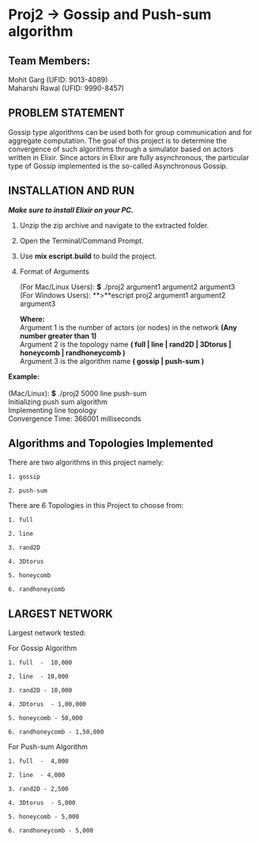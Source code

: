 # Proj2 -> Gossip and Push-sum algorithm

## Team Members:
 Mohit Garg (UFID: 9013-4089)<br />
 Maharshi Rawal (UFID: 9990-8457)

## **PROBLEM STATEMENT**

Gossip type algorithms can be used both for group communication and for aggregate computation. The goal of this project is to determine the convergence of such algorithms through a simulator based on actors written in Elixir. Since actors in Elixir are fully asynchronous, the particular type of Gossip implemented is the so-called Asynchronous Gossip.


## **INSTALLATION AND RUN** 

***Make sure to install Elixir on your PC.***<br />
1. Unzip the zip archive and navigate to the extracted folder. <br/>
2. Open the Terminal/Command Prompt. <br />
3. Use **mix escript.build** to build the project. <br/>
4. Format of Arguments 

   (For Mac/Linux Users):    **$** ./proj2  argument1  argument2  argument3 <br />
   (For Windows Users): **>**escript proj2  argument1  argument2  argument3 <br />
   
   **Where:**<br />
     Argument 1 is the number of actors (or nodes) in the network **(Any number greater than 1)**<br />
     Argument 2 is the topology name **( full | line | rand2D | 3Dtorus | honeycomb | randhoneycomb )**<br />
     Argument 3 is the algorithm name **( gossip | push-sum )**<br />

**Example:** <br /><br />
  (Mac/Linux): **$** ./proj2 5000 line push-sum <br />
  Initializing push sum algorithm <br />
  Implementing line topology<br />
  Convergence Time: 366001 milliseconds<br />

## **Algorithms and Topologies Implemented**
  There are two algorithms in this project namely:
  
    1. gossip 
    
    2. push-sum 
  
  There are 6 Topologies in this Project to choose from:
  
    1. full  
    
    2. line 
    
    3. rand2D
    
    4. 3Dtorus 
    
    5. honeycomb 
    
    6. randhoneycomb 

## **LARGEST NETWORK**
    
   Largest network tested:
   
   For Gossip Algorithm
   
    1. full  -  10,000
    
    2. line  - 10,000
    
    3. rand2D - 10,000
    
    4. 3Dtorus  - 1,00,000
    
    5. honeycomb - 50,000
    
    6. randhoneycomb - 1,50,000 
   
   For Push-sum Algorithm
   
    1. full  -  4,000
    
    2. line  - 4,000
    
    3. rand2D - 2,500
    
    4. 3Dtorus  - 5,000
    
    5. honeycomb - 5,000
    
    6. randhoneycomb - 5,000
